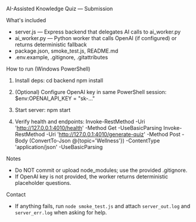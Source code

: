 AI-Assisted Knowledge Quiz — Submission

What's included
- server.js — Express backend that delegates AI calls to ai_worker.py
- ai_worker.py — Python worker that calls OpenAI (if configured) or returns deterministic fallback
- package.json, smoke_test.js, README.md
- .env.example, .gitignore, .gitattributes

How to run (Windows PowerShell)
1. Install deps:
   cd backend
   npm install

2. (Optional) Configure OpenAI key in same PowerShell session:
   $env:OPENAI_API_KEY = "sk-..."

3. Start server:
   npm start

4. Verify health and endpoints:
   Invoke-RestMethod -Uri 'http://127.0.0.1:4010/health' -Method Get -UseBasicParsing
   Invoke-RestMethod -Uri 'http://127.0.0.1:4010/generate-quiz' -Method Post -Body (ConvertTo-Json @{topic='Wellness'}) -ContentType 'application/json' -UseBasicParsing

Notes
- Do NOT commit or upload node_modules; use the provided .gitignore.
- If OpenAI key is not provided, the worker returns deterministic placeholder questions.

Contact
- If anything fails, run `node smoke_test.js` and attach `server_out.log` and `server_err.log` when asking for help.
